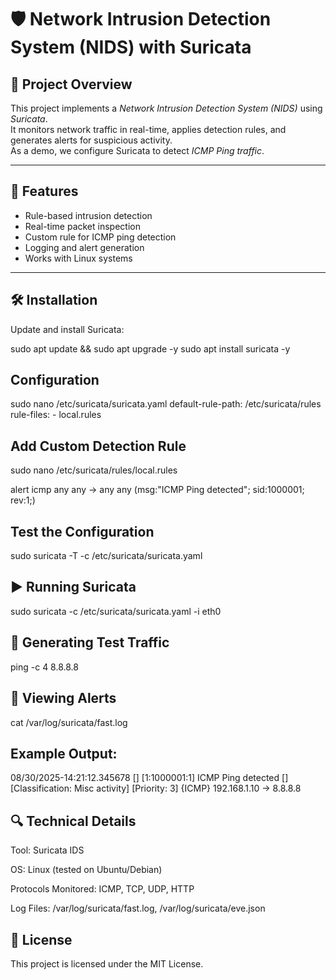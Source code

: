 # 🛡 Network Intrusion Detection System (NIDS) with Suricata  

## 📌 Project Overview
This project implements a *Network Intrusion Detection System (NIDS)* using *Suricata*.  
It monitors network traffic in real-time, applies detection rules, and generates alerts for suspicious activity.  
As a demo, we configure Suricata to detect *ICMP Ping traffic*.  

---

## 🚀 Features
- Rule-based intrusion detection  
- Real-time packet inspection  
- Custom rule for ICMP ping detection  
- Logging and alert generation  
- Works with Linux systems  

---

## 🛠 Installation  

Update and install Suricata:  

sudo apt update && sudo apt upgrade -y
sudo apt install suricata -y

##  Configuration

sudo nano /etc/suricata/suricata.yaml
default-rule-path: /etc/suricata/rules rule-files: - local.rules 

## Add Custom Detection Rule

sudo nano /etc/suricata/rules/local.rules

alert icmp any any -> any any (msg:"ICMP Ping detected"; sid:1000001; rev:1;) 

## Test the Configuration

sudo suricata -T -c /etc/suricata/suricata.yaml 

## ▶ Running Suricata

sudo suricata -c /etc/suricata/suricata.yaml -i eth0 

## 🧪 Generating Test Traffic

ping -c 4 8.8.8.8 

## 📄 Viewing Alerts

cat /var/log/suricata/fast.log 

## Example Output:

08/30/2025-14:21:12.345678 [] [1:1000001:1] ICMP Ping detected [] [Classification: Misc activity] [Priority: 3] {ICMP} 192.168.1.10 -> 8.8.8.8 


## 🔍 Technical Details

Tool: Suricata IDS

OS: Linux (tested on Ubuntu/Debian)

Protocols Monitored: ICMP, TCP, UDP, HTTP

Log Files: /var/log/suricata/fast.log, /var/log/suricata/eve.json

## 📜 License

This project is licensed under the MIT License.
